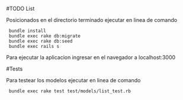 #TODO List

Posicionados en el directorio terminado ejecutar en linea de comando
```
 bundle install
 bundle exec rake db:migrate
 bundle exec rake db:seed
 bundle exec rails s
```
Para ejecutar la aplicacion ingresar en el navegador a localhost:3000

#Tests

Para testear los modelos ejecutar en linea de comando
```
 bundle exec rake test test/models/list_test.rb
```
